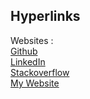 Hyperlinks
--------------------
Websites
:   
    [Github](https://github.com/tik9)  
    [LinkedIn](https://www.linkedin.com/in/timo-k%C3%B6rner-65ab601b1/)  
    [Stackoverflow](https://stackexchange.com/users/1886776/timo?tab=activity)  
    [My Website](https://tik9.github.io)
